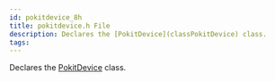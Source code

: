 ```yaml
---
id: pokitdevice_8h
title: pokitdevice.h File
description: Declares the [PokitDevice](classPokitDevice) class.
tags:
---
```

Declares the [PokitDevice](classPokitDevice) class.




